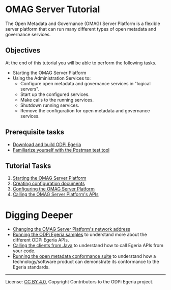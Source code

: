 <!-- SPDX-License-Identifier: CC-BY-4.0 -->
<!-- Copyright Contributors to the ODPi Egeria project. -->

# OMAG Server Tutorial

The Open Metadata and Governance (OMAG) Server Platform is a flexible server platform that
can run many different types of open metadata and governance services.

## Objectives

At the end of this tutorial you will be able to perform the following tasks.

* Starting the OMAG Server Platform
* Using the Administration Services to:
  * Configure open metadata and governance services in "logical servers".
  * Start up the configured services.
  * Make calls to the running services.
  * Shutdown running services.
  * Remove the configuration for open metadata and governance services.
  
## Prerequisite tasks

* [Download and build ODPi Egeria](../building-egeria-tutorial)
* [Familiarize yourself with the Postman test tool](task-working-with-postman.md)

## Tutorial Tasks

1. [Starting the OMAG Server Platform](task-starting-the-omag-server.md)
2. [Creating configuration documents](task-creating-configuration-documents.md)
3. [Configuring the OMAG Server Platform](task-configuring-omag-server.md)
4. [Calling the OMAG Server Platform's APIs](task-calling-omag-apis.md)

# Digging Deeper

* [Changing the OMAG Server Platform's network address](task-changing-the-omag-server-network-address.md)
* [Running the ODPi Egeria samples](../../open-metadata-samples)
to understand more about the different ODPi Egeria APIs.
* [Calling the clients from Java](../omag-client-tutorial)
to understand how to call Egeria APIs from your code.
* [Running the open metadata conformance suite](../../../open-metadata-conformance-suite)
to understand how a technology/software product can demonstrate
its conformance to the Egeria standards.

----
License: [CC BY 4.0](https://creativecommons.org/licenses/by/4.0/),
Copyright Contributors to the ODPi Egeria project.